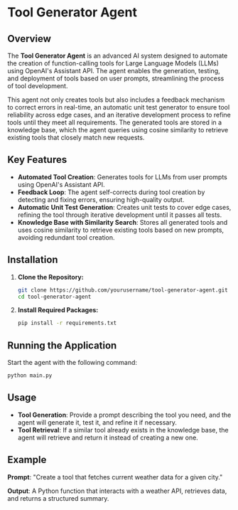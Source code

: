 # Tool Generator Agent

## Overview

The **Tool Generator Agent** is an advanced AI system designed to automate the creation of function-calling tools for Large Language Models (LLMs) using OpenAI's Assistant API. The agent enables the generation, testing, and deployment of tools based on user prompts, streamlining the process of tool development.

This agent not only creates tools but also includes a feedback mechanism to correct errors in real-time, an automatic unit test generator to ensure tool reliability across edge cases, and an iterative development process to refine tools until they meet all requirements. The generated tools are stored in a knowledge base, which the agent queries using cosine similarity to retrieve existing tools that closely match new requests.

## Key Features

- **Automated Tool Creation**: Generates tools for LLMs from user prompts using OpenAI's Assistant API.
- **Feedback Loop**: The agent self-corrects during tool creation by detecting and fixing errors, ensuring high-quality output.
- **Automatic Unit Test Generation**: Creates unit tests to cover edge cases, refining the tool through iterative development until it passes all tests.
- **Knowledge Base with Similarity Search**: Stores all generated tools and uses cosine similarity to retrieve existing tools based on new prompts, avoiding redundant tool creation.

## Installation

1. **Clone the Repository:**

   ```bash
   git clone https://github.com/yourusername/tool-generator-agent.git
   cd tool-generator-agent
   ```

2. **Install Required Packages:**

   ```bash
   pip install -r requirements.txt
   ```

## Running the Application

Start the agent with the following command:

```bash
python main.py
```

## Usage

- **Tool Generation**: Provide a prompt describing the tool you need, and the agent will generate it, test it, and refine it if necessary.
- **Tool Retrieval**: If a similar tool already exists in the knowledge base, the agent will retrieve and return it instead of creating a new one.

## Example

**Prompt**: "Create a tool that fetches current weather data for a given city."

**Output**: A Python function that interacts with a weather API, retrieves data, and returns a structured summary.
